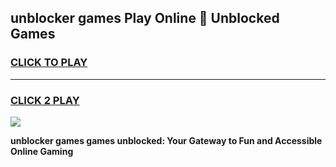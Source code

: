 
## unblocker games Play Online 👋 Unblocked Games
<h3>
<a href="https://premium.freeplayer.one?title=unblocker_games&ref=19F">CLICK TO PLAY</a></h3>
<hr>

<h3>
<a href="https://premium.freeplayer.one?title=unblocker_games&ref=19F">CLICK 2 PLAY</a>
  
</h3>

<a href="https://premium.freeplayer.one?title=unblocker_games&ref=19F"><img src="https://clearcache.store/games.png"></a>


**unblocker games games unblocked: Your Gateway to Fun and Accessible Online Gaming**
